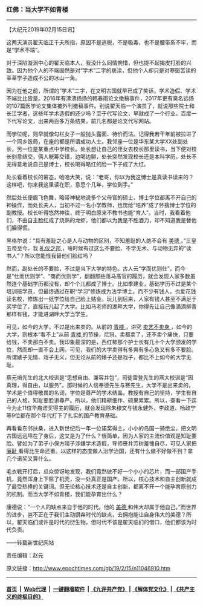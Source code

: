 ### 红佛：当大学不如青楼
------------------------

<p>
 【大纪元2019年02月15日讯】
</p>
<p>
 这两天演员翟天临正千夫所指，原因不是逃税，不是吸毒，也不是腰带系不牢，而是“学术不端”。
</p>
<p>
 对于深陷漩涡中心的翟天临本人，我没什么同情惋惜，但也提不起揭皮打脸的兴致。因为他个人的不端固然是对“学术”二字的亵渎，但他个人却只是对寒窗苦读的莘莘学子造成不公的冰山一角。
</p>
<p>
 因为在他之前，所谓的“学术”二字，在文明古国就早已成了笑话，学术造假、学术不端比比皆是。2016年有沸沸扬扬的韩春雨论文撤稿事件，2017年更有臭名远扬的107篇医学论文集体被外刊撤稿事件。别说翟天临一个演员了，就说那些院士和长江学者，这些年学术造假的还少吗？至于代写论文，早就成了一个行业。百度一下代写论文，出来两百多万条结果，前几名都是论文代写网站。
</p>
<p>
 而学位呢，则早就像勾栏女子一般抛头露面、待价而沽。记得我若干年前被拉进了一个同乡饭局，在座的都是所谓成功人士。我邻座一位是华东某大学XX处副处长，另一位是某重点中学校长。处长想让自己的侄女去校长那里读书，当下便对校长刻意结交，俩人觥筹交错，边喝边聊，处长突然发现校长还是本科学历。处长不无得意地说自己是博士，校长喝得略红的脸一下子成了大红。
</p>
<p>
 处长看着校长的窘态，哈哈大笑，说：“老哥，你以为我这博士是真读书读来的？这样吧，你来我这里读在职，意思个几年，学位到手。”
</p>
<p>
 然后处长便眉飞色舞，略带神秘地说多个父母官的硕士、博士学位都离不开自己的神操作，而处长夫人，当初不过一名小学教师，也愣给“培养”成了怀揣博士学位的副教授。校长听得悠然神往，终于明白原来不教书也能“育人”。当时，我看着他们，不由自主脸红成了烧熟的龙虾，他们都以为我是不胜酒力，却不知道我是替他们臊得慌。
</p>
<p>
 黑格尔说：“具有羞耻之心是人与动物的区别，不知羞耻的人绝不会有
 <a href="http://www.epochtimes.com/gb/tag/%E7%BE%8E%E5%BE%B7.html">
  美德
 </a>
 。”三皇五帝至今，我
 <a href="http://www.epochtimes.com/gb/tag/%E7%A4%BC%E4%BB%AA%E4%B9%8B%E9%82%A6.html">
  礼仪之邦
 </a>
 ，啥时候有过这么不要脸、不学无术、与动物无异的“读书人”？所以您能怪我替他们脸红吗？
</p>
<p>
 然而，副处长的不要脸，不过是当下大学的特色。古人云“学而优则仕”，而今是“仕而优则学”、“商而优则学”，翻翻那些落马髙官的履历，就会发现人家多数虽然连个基础学历都没有，却个个儿都成了博士。比如季建业，基础学历不过是某个培训班学员，但最终通过在职“学习”修炼成为法学博士。而不少有钱人，也爱花钱读名校，修炼出一纸学位给自己脸上贴金。玩儿到后来，人家有钱人甚至不满足于买学位了，直接玩儿起了大学。比如马老师的湖畔大学，你得先让自己像滴滴柳青那样有钱，才能进湖畔大学当学生。
</p>
<p>
 可见，如今的大学，不过是出来卖的。从前的
 <a href="http://www.epochtimes.com/gb/tag/%E9%9D%92%E6%A5%BC.html">
  青楼
 </a>
 ，讲究
 <a href="http://www.epochtimes.com/gb/tag/%E5%8D%96%E8%89%BA%E4%B8%8D%E5%8D%96%E8%BA%AB.html">
  卖艺不卖身
 </a>
 ，如今的大学，则根本“看不上”从前
 <a href="http://www.epochtimes.com/gb/tag/%E9%9D%92%E6%A5%BC.html">
  青楼
 </a>
 的节操，尼玛，卖都卖了，还不卖个痛快，只要给钱，不卖那白不卖。我印象最深的是，西红柿那个护士长有几十个大学颁发的学位，然而却一直不会上网。可见，我们的大学卖得有多爽有多心急又有多不要脸。所谓婊子无情、戏子无义，但无论从前的婊子还是戏子，都比不上如今的大学无耻。
</p>
<p>
 蔡元培先生的北大校训是“思想自由、兼容并包”，司徒雷登先生的燕大校训是“因真理，得自由，以服务”。那时候的人信奉德先生与赛先生，大学不是出来卖的，学术是个值得敬畏的名词，学位是尊严的学术结晶，教授有自己的坚持，学生有自己的人格，知耻要脸讲尊严。所以，他们精耕细作、硕果累累。所以，查看一下迄今为止11位华裔诺奖得主的履历，就会发现除朱棣文与钱永健外，李政道、杨政宁等9位都在那个年代打下了扎实的国产教育基础。
</p>
<p>
 再看看东邻扶桑，进入新世纪后一年一位诺奖得主，小小的岛国一骑绝尘，把文明古国远远甩在了身后，这又是为了什么？很简单，因为人家的主流价值观是知耻要脸。譬如为了弟子小保方晴子涉嫌学术造假，导师笹井芳树羞愧自尽，可见人家把
 <a href="http://www.epochtimes.com/gb/tag/%E5%BB%89%E8%80%BB.html">
  廉耻
 </a>
 看得比生命还重。以这样的态度做人治学治国，还有什么做不好做不到？拿几个诺奖又算什么。
</p>
<p>
 毛衣戦开打后，瓜众惊讶地发现，我们竟然做不好一个小小的芯片，而一部国产手机，竟然浑身上下除了机壳，没一处真正是国产。所以，核心技术和自主创新就成了最受热捧的关键词。但无论核心技术还是自主创新，都离不开一个能孕育原创力的机制。而当大学不如青楼，我们能孕育出什么？
</p>
<p>
 康德说：“一个人的缺点来自于他的时代。他的
 <a href="http://www.epochtimes.com/gb/tag/%E7%BE%8E%E5%BE%B7.html">
  美德
 </a>
 和伟大却属于他自己。”而世界的进步，岂不正在于我们主动摒弃时代的缺点，去拥抱能让自身伟大的美德？所以，翟天临们或许是时代的衍生物，但时代不该是翟天临们的借口，他们都该为时代负责。
</p>
<p>
 ——转载新世纪网站
</p>
<p>
 责任编辑：赵元
</p>

原文链接：http://www.epochtimes.com/gb/19/2/15/n11046910.htm


------------------------
#### [首页](https://github.com/gfw-breaker/banned-news/blob/master/README.md) &nbsp;|&nbsp; [Web代理](https://github.com/labour-camp/helloworld) &nbsp;|&nbsp; [一键翻墙软件](https://github.com/gfw-breaker/nogfw/blob/master/README.md) &nbsp;| [《九评共产党》](https://github.com/gfw-breaker/9ping.md/blob/master/README.md#九评之一评共产党是什么) | [《解体党文化》](https://github.com/gfw-breaker/jtdwh.md/blob/master/README.md) | [《共产主义的终极目的》](https://github.com/gfw-breaker/gczydzjmd.md/blob/master/README.md)

